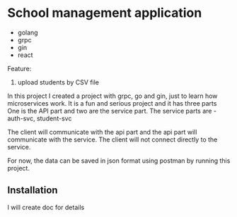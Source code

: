 # School management application
- golang
- grpc
- gin 
- react

Feature:
1. upload students by CSV file

In this project I created a project with grpc, go and gin, just to learn how microservices work. It is a fun and serious project and it has three parts
One is the API part and two are the service part.
The service parts are - auth-svc, student-svc

The client will communicate with the api part and the api part will communicate with the service. The client will not connect directly to the service.

For now, the data can be saved in json format using postman by running this project.


## Installation

I will create doc for details



